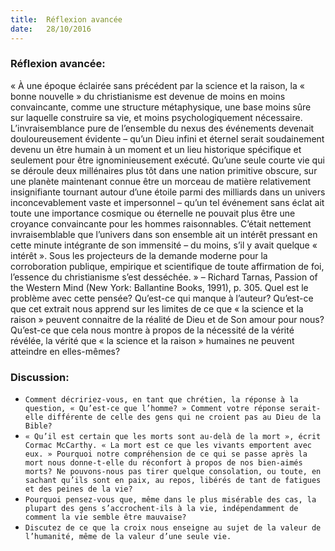 ```yaml
---
title:  Réflexion avancée
date:   28/10/2016
---
```


### Réflexion avancée:

« À une époque éclairée sans précédent par la science et la raison, la « bonne nouvelle » du christianisme est devenue de moins en moins convaincante, comme une structure métaphysique, une base moins sûre sur laquelle construire sa vie, et moins psychologiquement nécessaire. L’invraisemblance pure de l’ensemble du nexus des événements devenait douloureusement évidente – qu’un Dieu infini et éternel serait soudainement devenu un être humain à un moment et un lieu historique spécifique et seulement pour être ignominieusement exécuté. Qu’une seule courte vie qui se déroule deux millénaires plus tôt dans une nation primitive obscure, sur une planète maintenant connue être un morceau de matière relativement insignifiante tournant autour d’une étoile parmi des milliards dans un univers inconcevablement vaste et impersonnel – qu’un tel événement sans éclat ait toute une importance cosmique ou éternelle ne pouvait plus être une croyance convaincante pour les hommes raisonnables. C’était nettement invraisemblable que l’univers dans son ensemble ait un intérêt pressant en cette minute intégrante de son immensité – du moins, s’il y avait quelque « intérêt ». Sous les projecteurs de la demande moderne pour la corroboration publique, empirique et scientifique de toute affirmation de foi, l’essence du christianisme s’est desséchée. » – Richard Tarnas, Passion of the Western Mind (New York: Ballantine Books, 1991), p. 305. Quel est le problème avec cette pensée? Qu’est-ce qui manque à l’auteur? Qu’est-ce que cet extrait nous apprend sur les limites de ce que « la science et la raison » peuvent connaitre de la réalité de Dieu et de Son amour pour nous? Qu’est-ce que cela nous montre à propos de la nécessité de la vérité révélée, la vérité que « la science et la raison » humaines ne peuvent atteindre en elles-mêmes?

### Discussion:

- `Comment décririez-vous, en tant que chrétien, la réponse à la question, « Qu’est-ce que l’homme? » Comment votre réponse serait-elle différente de celle des gens qui ne croient pas au Dieu de la Bible?`
- `« Qu’il est certain que les morts sont au-delà de la mort », écrit Cormac McCarthy. « La mort est ce que les vivants emportent avec eux. » Pourquoi notre compréhension de ce qui se passe après la mort nous donne-t-elle du réconfort à propos de nos bien-aimés morts? Ne pouvons-nous pas tirer quelque consolation, ou toute, en sachant qu’ils sont en paix, au repos, libérés de tant de fatigues et des peines de la vie?`
- `Pourquoi pensez-vous que, même dans le plus misérable des cas, la plupart des gens s’accrochent-ils à la vie, indépendamment de comment la vie semble être mauvaise?`
- `Discutez de ce que la croix nous enseigne au sujet de la valeur de l’humanité, même de la valeur d’une seule vie.`